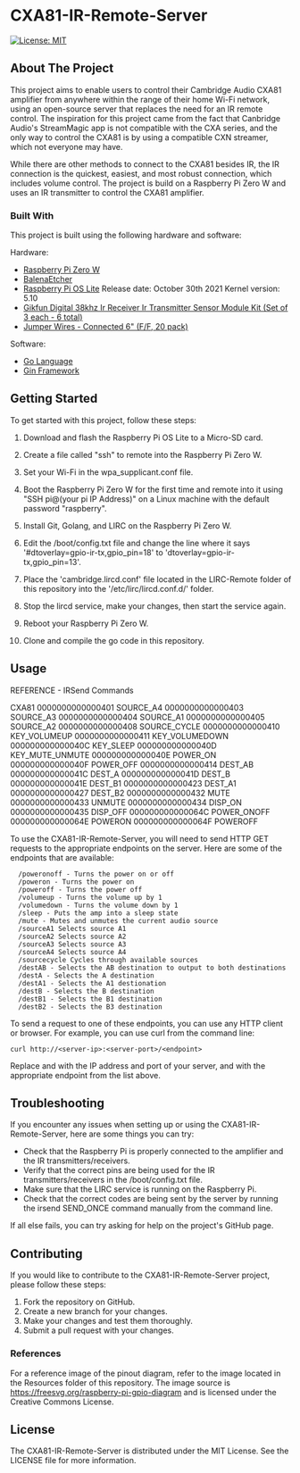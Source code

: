 # CXA81-IR-Remote-Server

[![License: MIT](https://img.shields.io/badge/License-MIT-yellow.svg)](https://opensource.org/licenses/MIT)
<!-- ABOUT THE PROJECT -->
## About The Project

This project aims to enable users to control their Cambridge Audio CXA81 amplifier from anywhere within the range of their home Wi-Fi network, using an open-source server that replaces the need for an IR remote control. The inspiration for this project came from the fact that Canbridge Audio's StreamMagic app is not compatible with the CXA series, and the only way to control the CXA81 is by using a compatible CXN streamer, which not everyone may have.

While there are other methods to connect to the CXA81 besides IR, the IR connection is the quickest, easiest, and most robust connection, which includes volume control. The project is build on a Raspberry Pi Zero W and uses an IR transmitter to control the CXA81 amplifier.

### Built With

This project is built using the following hardware and software:

Hardware:
  * [Raspberry Pi Zero W](https://www.adafruit.com/product/3400)
  * [BalenaEtcher](https://www.balena.io/etcher/)
  * [Raspberry Pi OS Lite](https://www.raspberrypi.com/software/operating-systems/) Release date: October 30th 2021 Kernel version: 5.10
  * [Gikfun Digital 38khz Ir Receiver Ir Transmitter Sensor Module Kit (Set of 3 each - 6 total)](https://www.amazon.com/dp/B0816P2545?psc=1&ref=ppx_yo2_dt_b_product_details)
  * [Jumper Wires - Connected 6" (F/F, 20 pack)](https://www.sparkfun.com/products/12796)


Software:

  * [Go Language](https://go.dev/)
  * [Gin Framework](https://github.com/gin-gonic/gin)

<!-- GETTING STARTED -->
## Getting Started

To get started with this project, follow these steps:

1. Download and flash the Raspberry Pi OS Lite to a Micro-SD card.

2. Create a file called "ssh" to remote into the Raspberry Pi Zero W.

3. Set your Wi-Fi in the wpa_supplicant.conf file.

4. Boot the Raspberry Pi Zero W for the first time and remote into it using "SSH pi@(your pi IP Address)" on a Linux machine with the default password "raspberry".

5. Install Git, Golang, and LIRC on the Raspberry Pi Zero W.

6. Edit the /boot/config.txt file and change the line where it says '#dtoverlay=gpio-ir-tx,gpio_pin=18' to 'dtoverlay=gpio-ir-tx,gpio_pin=13'.

7. Place the 'cambridge.lircd.conf' file located in the LIRC-Remote folder of this repository into the '/etc/lirc/lircd.conf.d/' folder.

8. Stop the lircd service, make your changes, then start the service again.

9. Reboot your Raspberry Pi Zero W.

10. Clone and compile the go code in this repository.

## Usage

REFERENCE - IRSend Commands

CXA81
0000000000000401 SOURCE_A4
0000000000000403 SOURCE_A3
0000000000000404 SOURCE_A1
0000000000000405 SOURCE_A2
0000000000000408 SOURCE_CYCLE
0000000000000410 KEY_VOLUMEUP
0000000000000411 KEY_VOLUMEDOWN
000000000000040C KEY_SLEEP
000000000000040D KEY_MUTE_UNMUTE
000000000000040E POWER_ON
000000000000040F POWER_OFF
0000000000000414 DEST_AB
000000000000041C DEST_A
000000000000041D DEST_B
000000000000041E DEST_B1
0000000000000423 DEST_A1
0000000000000427 DEST_B2
0000000000000432 MUTE
0000000000000433 UNMUTE
0000000000000434 DISP_ON
0000000000000435 DISP_OFF
000000000000064C POWER_ONOFF
000000000000064E POWERON
000000000000064F POWEROFF

To use the CXA81-IR-Remote-Server, you will need to send HTTP GET requests to the appropriate endpoints on the server. Here are some of the endpoints that are available:

      /poweronoff - Turns the power on or off
      /poweron - Turns the power on
      /poweroff - Turns the power off
      /volumeup - Turns the volume up by 1
      /volumedown - Turns the volume down by 1
      /sleep - Puts the amp into a sleep state
      /mute - Mutes and unmutes the current audio source
      /sourceA1 Selects source A1
      /sourceA2 Selects source A2
      /sourceA3 Selects source A3
      /sourceA4 Selects source A4
      /sourcecycle Cycles through available sources
      /destAB - Selects the AB destination to output to both destinations
      /destA - Selects the A destination
      /destA1 - Selects the A1 destionation
      /destB - Selects the B destination
      /destB1 - Selects the B1 destination
      /destB2 - Selects the B3 destination

To send a request to one of these endpoints, you can use any HTTP client or browser. For example, you can use curl from the command line:

```shell
curl http://<server-ip>:<server-port>/<endpoint>
```

Replace <server-ip> and <server-port> with the IP address and port of your server, and <endpoint> with the appropriate endpoint from the list above.

## Troubleshooting

If you encounter any issues when setting up or using the CXA81-IR-Remote-Server, here are some things you can try:

* Check that the Raspberry Pi is properly connected to the amplifier and the IR transmitters/receivers.
* Verify that the correct pins are being used for the IR transmitters/receivers in the /boot/config.txt file.
* Make sure that the LIRC service is running on the Raspberry Pi.
* Check that the correct codes are being sent by the server by running the irsend SEND_ONCE command manually from the command line.

If all else fails, you can try asking for help on the project's GitHub page.

## Contributing

If you would like to contribute to the CXA81-IR-Remote-Server project, please follow these steps:

1. Fork the repository on GitHub.
2. Create a new branch for your changes.
3. Make your changes and test them thoroughly.
4. Submit a pull request with your changes.

<!-- Reference -->
### References

For a reference image of the pinout diagram, refer to the image located in the Resources folder of this repository. The image source is https://freesvg.org/raspberry-pi-gpio-diagram and is licensed under the Creative Commons License.

## License

The CXA81-IR-Remote-Server is distributed under the MIT License. See the LICENSE file for more information.